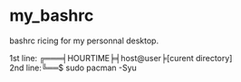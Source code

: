 # my_bashrc
bashrc ricing for my personnal desktop.

1st line: ╔═══╡HOURTIME╞╡host@user╞[curent directory]  
2nd line:╚══$ sudo pacman -Syu


